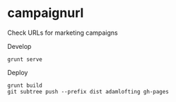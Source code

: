campaignurl
===========

Check URLs for marketing campaigns

Develop
```
grunt serve
```

Deploy
```
grunt build
git subtree push --prefix dist adamlofting gh-pages
```
